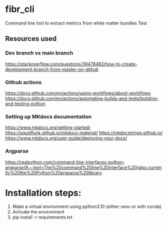 # fibr_cli
Command line tool to extract metrics from white matter bundles
Test 

## Resources used
### Dev branch vs main branch
https://stackoverflow.com/questions/39478482/how-to-create-development-branch-from-master-on-github

### Github actions
https://docs.github.com/en/actions/using-workflows/about-workflows
https://docs.github.com/en/actions/automating-builds-and-tests/building-and-testing-python

### Setting up MKdocs documentation
https://www.mkdocs.org/getting-started/
https://squidfunk.github.io/mkdocs-material/
https://mkdocstrings.github.io/
https://www.mkdocs.org/user-guide/deploying-your-docs/

### Argparse
https://realpython.com/command-line-interfaces-python-argparse/#:~:text=The%20command%20line%20interface%20(also,currently%20the%20Python%20argparse%20library.

# Installation steps:
1. Make a virtual environment using python3.10 (either venv or with conda)
2. Activate the environment
3. pip install -r requirements.txt